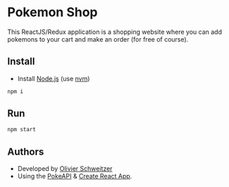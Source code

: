 # Pokemon Shop

This ReactJS/Redux application is a shopping website where you can add pokemons to your cart and make an order (for
 free of
 course).

## Install

- Install [Node.js](https://nodejs.org/en/) (use [nvm](https://github.com/nvm-sh/nvm))

```bash
npm i
```

## Run

```bash
npm start
```

## Authors

- Developed by [Olivier Schweitzer](https://www.oschweitzer.dev/)
- Using the [PokeAPI](https://pokeapi.co/) & [Create React App](https://github.com/facebook/create-react-app).
